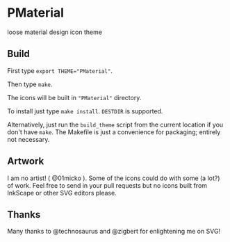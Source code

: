 # PMaterial
loose material design icon theme


## Build

First type `export THEME="PMaterial"`.

Then type `make`.

The icons will be built in `"PMaterial"` directory.

To install just type `make install`. `DESTDIR` is supported.

Alternatively, just run the `build_theme` script from the current location
if you don't have `make`. The Makefile is just a convenience for packaging;
entirely not necessary.

## Artwork

I am no artist! ( @01micko ). Some of the icons could do with some (a lot?)
of work. Feel free to send in your pull requests but no icons built from InkScape 
or other SVG editors please.

## Thanks

Many thanks to @technosaurus and @zigbert for enlightening me on SVG!
